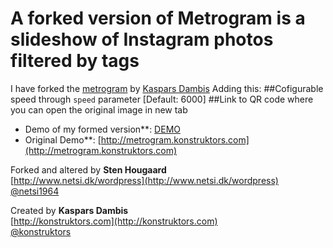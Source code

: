 # A forked version of Metrogram is a slideshow of Instagram photos filtered by tags

I have forked the [metrogram](https://github.com/kasparsd/metrogram) by [Kaspars Dambis](http://konstruktors.com)
Adding this:
##Cofigurable speed through `speed` parameter [Default: 6000]
##Link to QR code where you can open the original image in new tab

+ Demo of my formed version**: [DEMO](http://dl.dropbox.com/u/3260327/metrogram/index.html)
+ Original Demo**: [http://metrogram.konstruktors.com](http://metrogram.konstruktors.com)


Forked and altered by **Sten Hougaard**   
[http://www.netsi.dk/wordpress](http://www.netsi.dk/wordpress)  
[@netsi1964](http://twitter.com/netsi1964)

Created by **Kaspars Dambis**   
[http://konstruktors.com](http://konstruktors.com)  
[@konstruktors](http://twitter.com/konstruktors)